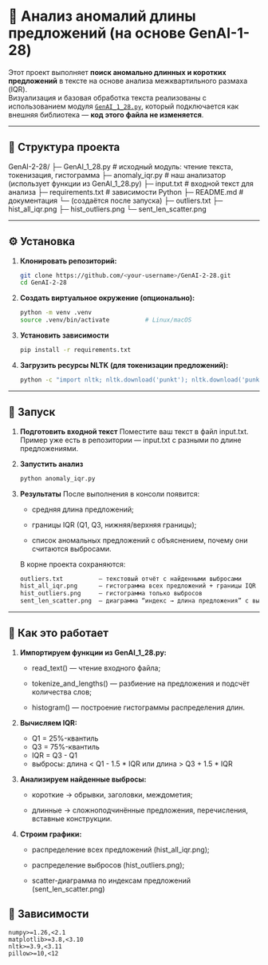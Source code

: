 # 🧠 Анализ аномалий длины предложений (на основе GenAI-1-28)

Этот проект выполняет **поиск аномально длинных и коротких предложений** в тексте на основе анализа межквартильного размаха (IQR).  
Визуализация и базовая обработка текста реализованы с использованием модуля [`GenAI_1_28.py`](./GenAI_1_28.py), который подключается как внешняя библиотека — **код этого файла не изменяется**.

---

## 📂 Структура проекта

GenAI-2-28/
├─ GenAI_1_28.py          # исходный модуль: чтение текста, токенизация, гистограмма
├─ anomaly_iqr.py         # наш анализатор (использует функции из GenAI_1_28.py)
├─ input.txt              # входной текст для анализа
├─ requirements.txt       # зависимости Python
├─ README.md              # документация
└─ (создаётся после запуска)
   ├─ outliers.txt
   ├─ hist_all_iqr.png
   ├─ hist_outliers.png
   └─ sent_len_scatter.png



---

## ⚙️ Установка

1. **Клонировать репозиторий:**
   ```bash
   git clone https://github.com/<your-username>/GenAI-2-28.git
   cd GenAI-2-28
   ```

2. **Создать виртуальное окружение (опционально):**
    ```bash
    python -m venv .venv
    source .venv/bin/activate          # Linux/macOS
    ```

3. **Установить зависимости**
    ```bash
    pip install -r requirements.txt
    ```

4. **Загрузить ресурсы NLTK (для токенизации предложений):**
    ```bash
    python -c "import nltk; nltk.download('punkt'); nltk.download('punkt_tab')"
    ```


---

## 🚀 Запуск

1. **Подготовить входной текст**
    Поместите ваш текст в файл input.txt.
    Пример уже есть в репозитории — input.txt с разными по длине предложениями.

2. **Запустить анализ**
    ```bash
    python anomaly_iqr.py
    ```

3. **Результаты**
    После выполнения в консоли появится:

    - средняя длина предложений;

    - границы IQR (Q1, Q3, нижняя/верхняя границы);

    - список аномальных предложений с объяснением, почему они считаются выбросами.

    В корне проекта сохраняются:
    ```bash
    outliers.txt          — текстовый отчёт с найденными выбросами
    hist_all_iqr.png      — гистограмма всех предложений + границы IQR
    hist_outliers.png     — гистограмма только выбросов
    sent_len_scatter.png  — диаграмма “индекс → длина предложения” с выделенными аномалиями
    ```

---

## 🧩 Как это работает

1. **Импортируем функции из GenAI_1_28.py:**

    - read_text() — чтение входного файла;

    - tokenize_and_lengths() — разбиение на предложения и подсчёт количества слов;

    - histogram() — построение гистограммы распределения длин.

2. **Вычисляем IQR:**

    - Q1 = 25%-квантиль
    - Q3 = 75%-квантиль
    - IQR = Q3 - Q1
    - выбросы: длина < Q1 - 1.5 * IQR или длина > Q3 + 1.5 * IQR

3. **Анализируем найденные выбросы:**

    - короткие → обрывки, заголовки, междометия;

    - длинные → сложноподчинённые предложения, перечисления, вставные конструкции.

4. **Строим графики:**

    - распределение всех предложений (hist_all_iqr.png);

    - распределение выбросов (hist_outliers.png);

    - scatter-диаграмма по индексам предложений (sent_len_scatter.png)

## 🧰 Зависимости
    numpy>=1.26,<2.1
    matplotlib>=3.8,<3.10
    nltk>=3.9,<3.11
    pillow>=10,<12
    
